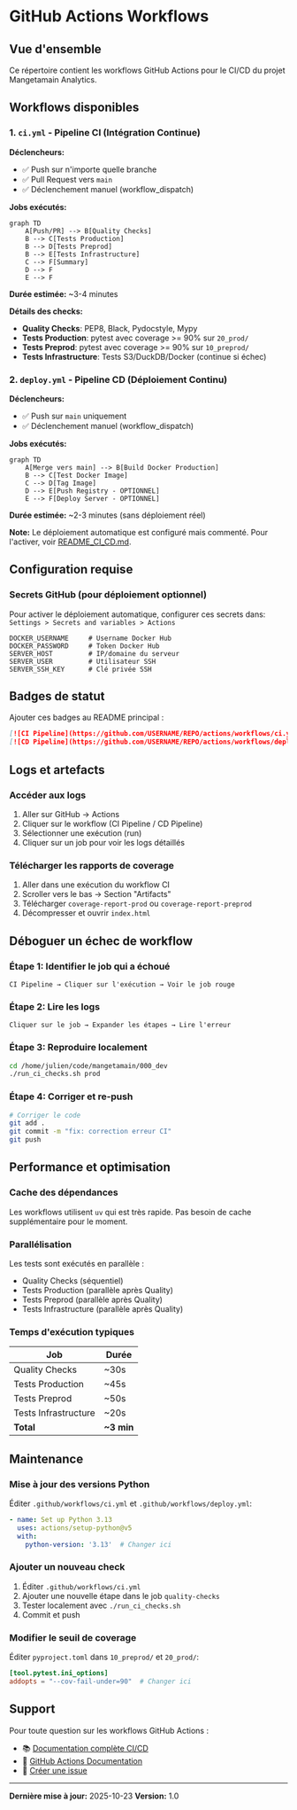 # GitHub Actions Workflows

## Vue d'ensemble

Ce répertoire contient les workflows GitHub Actions pour le CI/CD du projet Mangetamain Analytics.

## Workflows disponibles

### 1. `ci.yml` - Pipeline CI (Intégration Continue)

**Déclencheurs:**
- ✅ Push sur n'importe quelle branche
- ✅ Pull Request vers `main`
- ✅ Déclenchement manuel (workflow_dispatch)

**Jobs exécutés:**

```mermaid
graph TD
    A[Push/PR] --> B[Quality Checks]
    B --> C[Tests Production]
    B --> D[Tests Preprod]
    B --> E[Tests Infrastructure]
    C --> F[Summary]
    D --> F
    E --> F
```

**Durée estimée:** ~3-4 minutes

**Détails des checks:**
- **Quality Checks**: PEP8, Black, Pydocstyle, Mypy
- **Tests Production**: pytest avec coverage >= 90% sur `20_prod/`
- **Tests Preprod**: pytest avec coverage >= 90% sur `10_preprod/`
- **Tests Infrastructure**: Tests S3/DuckDB/Docker (continue si échec)

### 2. `deploy.yml` - Pipeline CD (Déploiement Continu)

**Déclencheurs:**
- ✅ Push sur `main` uniquement
- ✅ Déclenchement manuel (workflow_dispatch)

**Jobs exécutés:**

```mermaid
graph TD
    A[Merge vers main] --> B[Build Docker Production]
    B --> C[Test Docker Image]
    C --> D[Tag Image]
    D --> E[Push Registry - OPTIONNEL]
    E --> F[Deploy Server - OPTIONNEL]
```

**Durée estimée:** ~2-3 minutes (sans déploiement réel)

**Note:** Le déploiement automatique est configuré mais commenté. Pour l'activer, voir [README_CI_CD.md](../../README_CI_CD.md).

## Configuration requise

### Secrets GitHub (pour déploiement optionnel)

Pour activer le déploiement automatique, configurer ces secrets dans:
`Settings > Secrets and variables > Actions`

```
DOCKER_USERNAME     # Username Docker Hub
DOCKER_PASSWORD     # Token Docker Hub
SERVER_HOST         # IP/domaine du serveur
SERVER_USER         # Utilisateur SSH
SERVER_SSH_KEY      # Clé privée SSH
```

## Badges de statut

Ajouter ces badges au README principal :

```markdown
[![CI Pipeline](https://github.com/USERNAME/REPO/actions/workflows/ci.yml/badge.svg)](https://github.com/USERNAME/REPO/actions/workflows/ci.yml)
[![CD Pipeline](https://github.com/USERNAME/REPO/actions/workflows/deploy.yml/badge.svg)](https://github.com/USERNAME/REPO/actions/workflows/deploy.yml)
```

## Logs et artefacts

### Accéder aux logs
1. Aller sur GitHub → Actions
2. Cliquer sur le workflow (CI Pipeline / CD Pipeline)
3. Sélectionner une exécution (run)
4. Cliquer sur un job pour voir les logs détaillés

### Télécharger les rapports de coverage
1. Aller dans une exécution du workflow CI
2. Scroller vers le bas → Section "Artifacts"
3. Télécharger `coverage-report-prod` ou `coverage-report-preprod`
4. Décompresser et ouvrir `index.html`

## Déboguer un échec de workflow

### Étape 1: Identifier le job qui a échoué
```
CI Pipeline → Cliquer sur l'exécution → Voir le job rouge
```

### Étape 2: Lire les logs
```
Cliquer sur le job → Expander les étapes → Lire l'erreur
```

### Étape 3: Reproduire localement
```bash
cd /home/julien/code/mangetamain/000_dev
./run_ci_checks.sh prod
```

### Étape 4: Corriger et re-push
```bash
# Corriger le code
git add .
git commit -m "fix: correction erreur CI"
git push
```

## Performance et optimisation

### Cache des dépendances
Les workflows utilisent `uv` qui est très rapide. Pas besoin de cache supplémentaire pour le moment.

### Parallélisation
Les tests sont exécutés en parallèle :
- Quality Checks (séquentiel)
- Tests Production (parallèle après Quality)
- Tests Preprod (parallèle après Quality)
- Tests Infrastructure (parallèle après Quality)

### Temps d'exécution typiques
| Job | Durée |
|-----|-------|
| Quality Checks | ~30s |
| Tests Production | ~45s |
| Tests Preprod | ~50s |
| Tests Infrastructure | ~20s |
| **Total** | **~3 min** |

## Maintenance

### Mise à jour des versions Python
Éditer `.github/workflows/ci.yml` et `.github/workflows/deploy.yml`:
```yaml
- name: Set up Python 3.13
  uses: actions/setup-python@v5
  with:
    python-version: '3.13'  # Changer ici
```

### Ajouter un nouveau check
1. Éditer `.github/workflows/ci.yml`
2. Ajouter une nouvelle étape dans le job `quality-checks`
3. Tester localement avec `./run_ci_checks.sh`
4. Commit et push

### Modifier le seuil de coverage
Éditer `pyproject.toml` dans `10_preprod/` et `20_prod/`:
```toml
[tool.pytest.ini_options]
addopts = "--cov-fail-under=90"  # Changer ici
```

## Support

Pour toute question sur les workflows GitHub Actions :
- 📚 [Documentation complète CI/CD](../../README_CI_CD.md)
- 🔧 [GitHub Actions Documentation](https://docs.github.com/en/actions)
- 🐛 [Créer une issue](https://github.com/USERNAME/REPO/issues)

---

**Dernière mise à jour:** 2025-10-23
**Version:** 1.0
